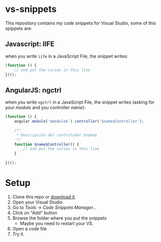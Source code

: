 # vs-snippets
This repository contains my code snippets for Visual Studio, some of this spippets are:

## Javascript: IIFE
when you write `iife` in a JavaScript File, the snippet writes:

```js
(function () {
    // and put the cursos in this line
})();
```

## AngularJS: ngctrl
when you write `ngctrl` in a JavaScript File, the snippet writes (asking for your *$module$* and you controller *$name$*):

```js
(function () {
    angular.module('$module$').controller('$name$Controller');

    /**
     * Descripción del controlador $name$
     */
    function $name$Controller() {
        // and put the cursos in this line
    }
    
})();
```

# Setup
1. Clone this repo or [download it](https://github.com/miguelerm/vs-snippets/archive/master.zip).
2. Open your Visual Studio
3. Go to *Tools* -> *Code Snippets Manager...*
4. Click on "Add" button
5. Browse the folder where you put the snippets
   * Maybe you need to restart your VS.
6. Open a code file
7. Try it.
